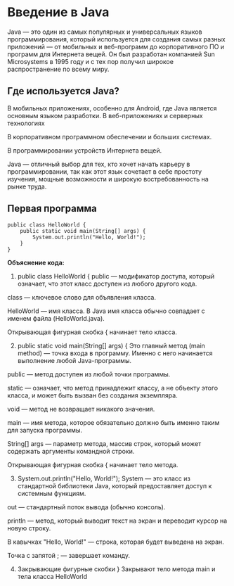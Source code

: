 <div class="container" markdown="block">
    
# Введение в Java
Java — это один из самых популярных и универсальных языков программирования, который используется для создания самых разных приложений — от мобильных и веб-программ до корпоративного ПО и программ для Интернета вещей. Он был разработан компанией Sun Microsystems в 1995 году и с тех пор получил широкое распространение по всему миру.
## Где используется Java?
В мобильных приложениях, особенно для Android, где Java является основным языком разработки.
В веб-приложениях и серверных технологиях

В корпоративном программном обеспечении и больших системах.

В программировании устройств Интернета вещей.

Java — отличный выбор для тех, кто хочет начать карьеру в программировании, так как этот язык сочетает в себе простоту изучения, мощные возможности и широкую востребованность на рынке труда.

## Первая программа
``` { .java }
public class HelloWorld {
    public static void main(String[] args) {
        System.out.println("Hello, World!");
    }
}
```
**Объяснение кода:**
1. public class HelloWorld {
public — модификатор доступа, который означает, что этот класс доступен из любого другого кода.

class — ключевое слово для объявления класса.

HelloWorld — имя класса. В Java имя класса обычно совпадает с именем файла (HelloWorld.java).

Открывающая фигурная скобка { начинает тело класса.

2. public static void main(String[] args) {
Это главный метод (main method) — точка входа в программу. Именно с него начинается выполнение любой Java-программы.

public — метод доступен из любой точки программы.

static — означает, что метод принадлежит классу, а не объекту этого класса, и может быть вызван без создания экземпляра.

void — метод не возвращает никакого значения.

main — имя метода, которое обязательно должно быть именно таким для запуска программы.

String[] args — параметр метода, массив строк, который может содержать аргументы командной строки.

Открывающая фигурная скобка { начинает тело метода.

3. System.out.println("Hello, World!");
System — это класс из стандартной библиотеки Java, который предоставляет доступ к системным функциям.

out — стандартный поток вывода (обычно консоль).
</div>

println — метод, который выводит текст на экран и переводит курсор на новую строку.

В кавычках "Hello, World!" — строка, которая будет выведена на экран.

Точка с запятой ; — завершает команду.

4. Закрывающие фигурные скобки }
Закрывают тело метода main и тела класса HelloWorld
